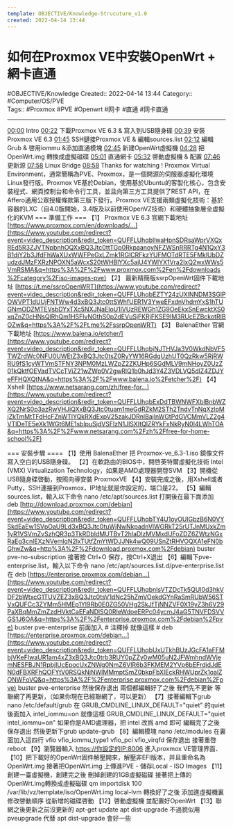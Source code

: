 ```yaml
---
template: OBJECTIVE/Knowledge-Strucuture_v1.0
created: 2022-04-14 13:44
---
```

# 如何在Proxmox VE中安裝OpenWrt + 網卡直通
#OBJECTIVE/Knowledge 
Created:: 2022-04-14 13:44
Category:: #Computer/OS/PVE  
Tags:: #Proxmox #PVE #Openwrt #网卡 #直通 #网卡直通 

---

[00:00](https://www.youtube.com/watch?v=3G3kutSRSrs&list=PLcYK2_vDtcAN7Ezk9XFUqzwVDLAu1TVov&index=20&t=0s) Intro
[00:22](https://www.youtube.com/watch?v=3G3kutSRSrs&list=PLcYK2_vDtcAN7Ezk9XFUqzwVDLAu1TVov&index=20&t=22s) 下載Proxmox VE 6.3 & 寫入到USB隨身碟
[00:39](https://www.youtube.com/watch?v=3G3kutSRSrs&list=PLcYK2_vDtcAN7Ezk9XFUqzwVDLAu1TVov&index=20&t=39s) 安裝Proxmox VE 6.3 
[01:45](https://www.youtube.com/watch?v=3G3kutSRSrs&list=PLcYK2_vDtcAN7Ezk9XFUqzwVDLAu1TVov&index=20&t=105s) SSH鏈接Proxmox VE & 編輯sources.list 
[02:12](https://www.youtube.com/watch?v=3G3kutSRSrs&list=PLcYK2_vDtcAN7Ezk9XFUqzwVDLAu1TVov&index=20&t=132s) 編輯Grub & 啓用iommu &添加直通模塊 
[02:45](https://www.youtube.com/watch?v=3G3kutSRSrs&list=PLcYK2_vDtcAN7Ezk9XFUqzwVDLAu1TVov&index=20&t=165s) 新建OpenWrt虛擬機 
[04:28](https://www.youtube.com/watch?v=3G3kutSRSrs&list=PLcYK2_vDtcAN7Ezk9XFUqzwVDLAu1TVov&index=20&t=268s) 把 OpenWrt.img 轉換成虛擬磁碟 
[05:01](https://www.youtube.com/watch?v=3G3kutSRSrs&list=PLcYK2_vDtcAN7Ezk9XFUqzwVDLAu1TVov&index=20&t=301s) 直通網卡 
[05:32](https://www.youtube.com/watch?v=3G3kutSRSrs&list=PLcYK2_vDtcAN7Ezk9XFUqzwVDLAu1TVov&index=20&t=332s) 啓動虛擬機 & 配置 
[07:46](https://www.youtube.com/watch?v=3G3kutSRSrs&list=PLcYK2_vDtcAN7Ezk9XFUqzwVDLAu1TVov&index=20&t=466s) 更新源 
[07:58](https://www.youtube.com/watch?v=3G3kutSRSrs&list=PLcYK2_vDtcAN7Ezk9XFUqzwVDLAu1TVov&index=20&t=478s) Linux Bridge 
[08:58](https://www.youtube.com/watch?v=3G3kutSRSrs&list=PLcYK2_vDtcAN7Ezk9XFUqzwVDLAu1TVov&index=20&t=538s) Thanks for watching ! 
Proxmox Virtual Environment，通常簡稱為PVE、Proxmox，是一個開源的伺服器虛擬化環境Linux發行版。Proxmox VE基於Debian，使用基於Ubuntu的客製化核心，包含安裝程式、網頁控制台和命令行工具，並且向第三方工具提供了REST API，在Affero通用公眾授權條款第三版下發行。Proxmox VE支援兩類虛擬化技術：基於容器的LXC（自4.0版開始，3.4版及以前使用OpenVZ技術）和硬體抽象層全虛擬化的KVM 
=== 準備工作 === 
【1】 Proxmox VE 6.3 官網下載地址 [https://www.proxmox.com/en/downloads/...](https://www.youtube.com/redirect?event=video_description&redir_token=QUFFLUhqbllwaHpnSDRsaWprVXQxREd5R3ZJVTNpbnhOQXxBQ3Jtc0ttTGp0RkpaanoyNFZWSnRRRTg4N1QxY3B1djY2b3JfdFhWaXUxWWFPeGxLZmk1RGlCRFkzYUFMOTdRTE5FMklUbDZudzdJMzFXRzNPOXN5aWcxS20tWHBlYXc5ajU4YWlYX1Vra2IxQ2wxWWs5VmRSMA&q=https%3A%2F%2Fwww.proxmox.com%2Fen%2Fdownloads%2Fcategory%2Fiso-images-pve) 
【2】 最新精簡版ssrpOpenWrt固件下載地址 [https://t.me/ssrpOpenWRT](https://www.youtube.com/redirect?event=video_description&redir_token=QUFFLUhqbEZTY24zUXlNNDM3SGlPOWVPT1dUUjFNTWw4d3xBQ3Jtc0ttSWhfUER1V3YweEFxdnVhdmYxS1hTUGNmODZMTEVsbDYxTXc5NXJNaEloU1lVUzREWGh1ZG9OeEkxSnEwcktXS0xqZnZ0cHNsQlRhQm1HSFlvNGthS0p2dEVuSjFKRjFKSE9IM3RUcEZBckotRlBOZw&q=https%3A%2F%2Ft.me%2FssrpOpenWRT) 
【3】 BalenaEther 官網下載地址 [https://www.balena.io/etcher/](https://www.youtube.com/redirect?event=video_description&redir_token=QUFFLUhqbjNJTHVJa3V0WkdNbVF5TWZrdWc0NFU0UWEtZ3xBQ3Jtc0tsZ0RyYW16RGdqUzhUT0QzRkw5RjRWRU9fS1cyWTVmSTFNY3NPM0MzLWZpZ2ZKUHp6SGdMLV9mNHoyZ0UzZ01kQktfOEVadTVCcTViZ21wZWp0V2gwRlQ1b0hJd3Y4Z3VDLVQ5dlZ4ZDJYeFFHQXQtNA&q=https%3A%2F%2Fwww.balena.io%2Fetcher%2F) 
【4】 Xshell [https://www.netsarang.com/zh/free-for...](https://www.youtube.com/redirect?event=video_description&redir_token=QUFFLUhqbExDdTBWNWFXblBnbWZXQ2NrS0p3azRwVHJiQXxBQ3Jtc0tuam1meGdRZkM2STh2TndvTnNqXzlpMjZkTmMtTFdHcFZnWTlYQkRXdExpV25zakJDRnlBajlnWGtPdGVCMmVLZ2g4VTlDeTE5eXk1WGt6ME1sblpuSjdVSFlzN1JlSXItQlZRYkFxNkRyN0I4LWhTOA&q=https%3A%2F%2Fwww.netsarang.com%2Fzh%2Ffree-for-home-school%2F) 

=== 安裝步驟 ==== 
【1】使用 BalenaEther 把 Proxmox-ve_6.3-1.iso 鏡像文件寫入空白的USB隨身碟。 
【2】在軟路由的BIOS中，開啓英特爾虛擬化技術 Intel (VMX) Virtualization Technology，如果是AMD處理器開啓SVM 
【3】開機從USB隨身碟啓動，按照向導安裝 ProxmoxVE 
【4】安裝完成之後，用Xshell或者Putty，SSH連接到Proxmox，IP地址就是你設定的，端口是22。 
【5】編輯 sources.list，輸入以下命令 nano /etc/apt/sources.list 打開後在最下面添加 deb [http://download.proxmox.com/debian](https://www.youtube.com/redirect?event=video_description&redir_token=QUFFLUhqbTY4U1oyOUlGbzB6N0VYSkdEaEw1SVpOaU9Ld3xBQ3Jtc0tuWjNwNkpadnVlWGRkT25rUTJnMUxkZm1yR1VSVmZvSzhQR3p3TkRDbldMUTBvT2hlaDlzMVMxdUFoZDZ6ZWtzNGxRaEg3cnlEXzNVemlqN2lxTUtfZmYtWDJJNk4wQ09USnZtRHVOQXA1eFN0bGhwZw&q=http%3A%2F%2Fdownload.proxmox.com%2Fdebian) buster pve-no-subscription 接著按 Ctrl+O 保存，按Ctrl+X退出 
【6】編輯下pve-enterprise.list，輸入以下命令 nano /etc/apt/sources.list.d/pve-enterprise.list 在 deb [https://enterprise.proxmox.com/debian...](https://www.youtube.com/redirect?event=video_description&redir_token=QUFFLUhqbnlsVTZDcTk5QUI0d3hkVDF2bWtxcG1TUVZEZ3xBQ3Jtc0tsV1dNc25hZmVOekdGYnRaSmRUbW56STVxQUFCc3ZYMm5HMEp1Yl9Rb0E0ZG50VHg2SkJfTjNNZVF0X19yZ3h6V29PaXBqMmZmZzdHVktCaEFaNDlSQ0RIeWdoeERPc04ycmJ4aG5TNVFDSVVGS1J6OA&q=https%3A%2F%2Fenterprise.proxmox.com%2Fdebian%2Fpve) buster pve-enterprise 前面加入 # 注釋掉 就像這樣 # deb [https://enterprise.proxmox.com/debian...](https://www.youtube.com/redirect?event=video_description&redir_token=QUFFLUhqbUxUTkhBUzJGcFA1aFFMbjVKeFIwaUR1am4xZ3xBQ3Jtc0trb3RUY0pZZy0wM05uN2JFWmhndWVjemNESFBJN1RpbjlUcEpocUxZNWg0NmZ6VlR6b3FKMEM2YVp6bEFrdjdJdEN0dFBXRFhQOFYtV0RSQkNjNWlMMmptSmZ0bkpFbXlEckRHWUprZk1oalZONWFoVQ&q=https%3A%2F%2Fenterprise.proxmox.com%2Fdebian%2Fpve) buster pve-enterprise 然後保存退出 兩個都編輯好了之後 我們先不更新 等聯網了再更新，（如果你現在已經聯網了，可以更新） 
【7】接著編輯下grub nano /etc/default/grub 在 GRUB_CMDLINE_LINUX_DEFAULT="quiet" 的quiet後面加入 intel_iommu=on 就像這樣 GRUB_CMDLINE_LINUX_DEFAULT="quiet intel_iommu=on" 如果你是AMD處理器，把 intel 改爲 amd 即可 編輯完了之後 保存退出 然後更新下grub update-grub 
【8】編輯模塊 nano /etc/modules 在裏面加入這四行 vfio vfio_iommu_type1 vfio_pci vfio_virqfd 保存退出 接著重啓 reboot
【9】瀏覽器輸入 [https://你設定的IP:8006](https://www.youtube.com/redirect?event=video_description&redir_token=QUFFLUhqazhidEl4Nk1UQlR3b0t2ZUo1ajNHdWFRM2c4QXxBQ3Jtc0ttNkJ0WjV1bW5pcEdPYVZzYzY4WUxKTV8wX3FGUW9SVXBEWWJ5RXlJaktwbE9EZHQ2enVJOWllZDBTbnpGbjFxQ2NmNkQ3VjNPeGU0OTJEYWJZWWxoSFZOZmFHZU55Z2lWMzJDWFZXZkNyaDVCU214Yw&q=https%3A%2F%2F%E4%BD%A0%E8%A8%AD%E5%AE%9A%E7%9A%84IP%3A8006) 進入proxmox VE管理界面、
【10】把下載好的OpenWrt固件解壓開來，解壓非EFI版本，并且重命名為OpenWrt.img 接著把OpenWrt.img 上傳進PVE - 儲存Local - ISO Images 
【11】創建一臺虛擬機，創建完之後 刪掉創建的1GB虛擬磁碟 接著把上傳的OpenWrt.img轉換成虛擬磁碟 qm importdisk 100 /var/lib/vz/template/iso/OpenWrt.img local-lvm 轉換好了之後 添加進虛擬機裏 修改啓動順序 從新增的磁碟啓動
【12】啓動虛擬機 並配置好OpenWrt 
【13】聯網之後更新之前沒更新的 apt-get update apt dist-upgrade 不過貌似用 pveupgrade 代替 apt dist-upgrade 會好一些